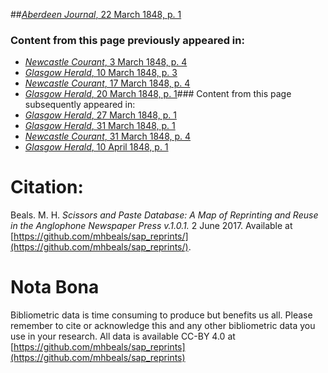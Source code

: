 ##[*Aberdeen Journal*, 22 March 1848, p. 1](https://mhbeals.github.io/sap_html/Aberdeen-Journal/Aberdeen-Journal-22-March-1848-p-1)

### Content from this page previously appeared in:
+ [*Newcastle Courant*, 3 March 1848, p. 4](https://mhbeals.github.io/sap_html/Newcastle-Courant/Newcastle-Courant-3-March-1848-p-4)
+ [*Glasgow Herald*, 10 March 1848, p. 3](https://mhbeals.github.io/sap_html/Glasgow-Herald/Glasgow-Herald-10-March-1848-p-3)
+ [*Newcastle Courant*, 17 March 1848, p. 4](https://mhbeals.github.io/sap_html/Newcastle-Courant/Newcastle-Courant-17-March-1848-p-4)
+ [*Glasgow Herald*, 20 March 1848, p. 1](https://mhbeals.github.io/sap_html/Glasgow-Herald/Glasgow-Herald-20-March-1848-p-1)### Content from this page subsequently appeared in:
+ [*Glasgow Herald*, 27 March 1848, p. 1](https://mhbeals.github.io/sap_html/Glasgow-Herald/Glasgow-Herald-27-March-1848-p-1)
+ [*Glasgow Herald*, 31 March 1848, p. 1](https://mhbeals.github.io/sap_html/Glasgow-Herald/Glasgow-Herald-31-March-1848-p-1)
+ [*Newcastle Courant*, 31 March 1848, p. 4](https://mhbeals.github.io/sap_html/Newcastle-Courant/Newcastle-Courant-31-March-1848-p-4)
+ [*Glasgow Herald*, 10 April 1848, p. 1](https://mhbeals.github.io/sap_html/Glasgow-Herald/Glasgow-Herald-10-April-1848-p-1)
                    
# Citation: 

Beals. M. H. *Scissors and Paste Database: A Map of Reprinting and Reuse in the Anglophone Newspaper Press v.1.0.1.* 2 June 2017. Available at [https://github.com/mhbeals/sap_reprints/](https://github.com/mhbeals/sap_reprints/). 
                    
# Nota Bona

Bibliometric data is time consuming to produce but benefits us all. Please remember to cite or acknowledge this and any other bibliometric data you use in your research. All data is available CC-BY 4.0 at [https://github.com/mhbeals/sap_reprints](https://github.com/mhbeals/sap_reprints)
